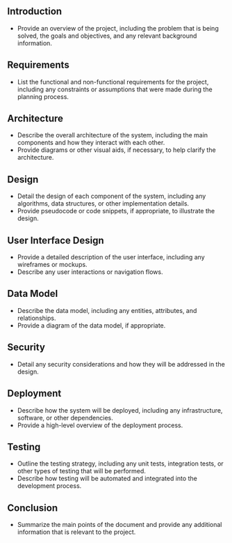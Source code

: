 ## Introduction
- Provide an overview of the project, including the problem that is being solved, the goals and objectives, and any relevant background information.

## Requirements
- List the functional and non-functional requirements for the project, including any constraints or assumptions that were made during the planning process.

## Architecture
- Describe the overall architecture of the system, including the main components and how they interact with each other.
- Provide diagrams or other visual aids, if necessary, to help clarify the architecture.

## Design
- Detail the design of each component of the system, including any algorithms, data structures, or other implementation details.
- Provide pseudocode or code snippets, if appropriate, to illustrate the design.

## User Interface Design
- Provide a detailed description of the user interface, including any wireframes or mockups.
- Describe any user interactions or navigation flows.

## Data Model
- Describe the data model, including any entities, attributes, and relationships.
- Provide a diagram of the data model, if appropriate.

## Security
- Detail any security considerations and how they will be addressed in the design.

## Deployment
- Describe how the system will be deployed, including any infrastructure, software, or other dependencies.
- Provide a high-level overview of the deployment process.

## Testing
- Outline the testing strategy, including any unit tests, integration tests, or other types of testing that will be performed.
- Describe how testing will be automated and integrated into the development process.

## Conclusion
- Summarize the main points of the document and provide any additional information that is relevant to the project.

